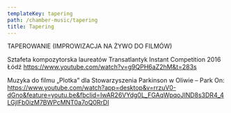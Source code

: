 ```yaml
---
templateKey: tapering
path: /chamber-music/tapering
title: Tapering
---
```


TAPEROWANIE (IMPROWIZACJA NA ŻYWO DO FILMÓW)

Sztafeta kompozytorska laureatów Transatlantyk Instant Competition 2016 Łódź
https://www.youtube.com/watch?v=g9QPH6aZ2hM&t=283s

Muzyka do filmu „Plotka” dla Stowarzyszenia Parkinson w Oliwie – Park On:
https://www.youtube.com/watch?app=desktop&v=rrzuV0-dGno&feature=youtu.be&fbclid=IwAR26VYdg0L_FGAqWpqoJIND8s3DR4_4LGjlFb0izM7BWPcMNT0a7oQ0RrDI

